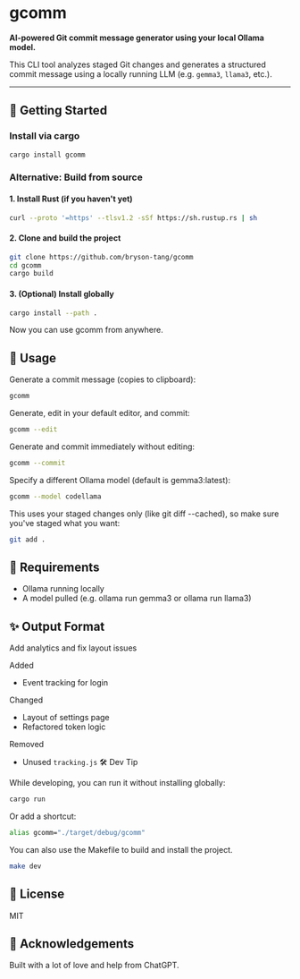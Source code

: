 # gcomm

**AI-powered Git commit message generator using your local Ollama model.**

This CLI tool analyzes staged Git changes and generates a structured commit message using a locally running LLM (e.g. `gemma3`, `llama3`, etc.).

---

## 🚀 Getting Started

### Install via cargo

```bash
cargo install gcomm
```

### Alternative: Build from source

#### 1. Install Rust (if you haven't yet)

```bash
curl --proto '=https' --tlsv1.2 -sSf https://sh.rustup.rs | sh
```

#### 2. Clone and build the project

```bash
git clone https://github.com/bryson-tang/gcomm
cd gcomm
cargo build
```

#### 3. (Optional) Install globally

```bash
cargo install --path .
```

Now you can use gcomm from anywhere.

## 🧠 Usage

Generate a commit message (copies to clipboard):

```bash
gcomm
```

Generate, edit in your default editor, and commit:

```bash
gcomm --edit
```

Generate and commit immediately without editing:

```bash
gcomm --commit
```

Specify a different Ollama model (default is gemma3:latest):

```bash
gcomm --model codellama
```

This uses your staged changes only (like git diff --cached), so make sure you've staged what you want:

```bash
git add .
```

## 🧩 Requirements

- Ollama running locally
- A model pulled (e.g. ollama run gemma3 or ollama run llama3)

## ✨ Output Format

Add analytics and fix layout issues

Added

- Event tracking for login

Changed

- Layout of settings page
- Refactored token logic

Removed

- Unused `tracking.js`
  🛠 Dev Tip

While developing, you can run it without installing globally:

```bash
cargo run
```

Or add a shortcut:

```bash
alias gcomm="./target/debug/gcomm"
```

You can also use the Makefile to build and install the project.

```bash
make dev
```

## 📄 License

MIT

## 💖 Acknowledgements

Built with a lot of love and help from ChatGPT.
